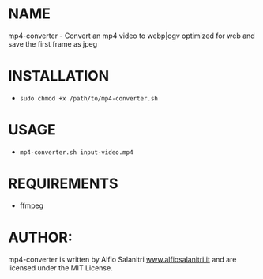 # NAME
mp4-converter - Convert an mp4 video to webp|ogv optimized for web and save the first frame as jpeg

# INSTALLATION
- `sudo chmod +x /path/to/mp4-converter.sh`

# USAGE
- `mp4-converter.sh input-video.mp4`

# REQUIREMENTS
- ffmpeg

# AUTHOR: 
mp4-converter is written by Alfio Salanitri www.alfiosalanitri.it and are licensed under the MIT License.
